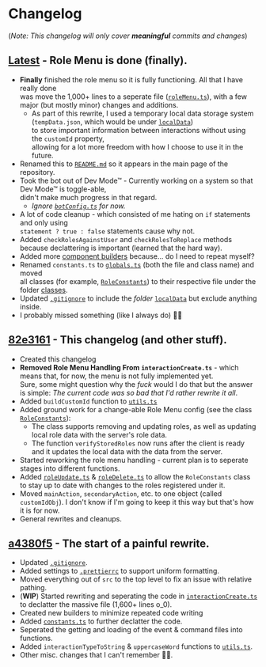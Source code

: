 # Changelog

(_Note: This changelog will only cover **meaningful** commits and changes_)

## [Latest](https://github.com/That-TransGirl/Color-Bot/commit/master) - Role Menu is done (finally).

-   **Finally** finished the role menu so it is fully functioning. All that I have really done \
    was move the 1,000+ lines to a seperate file ([`roleMenu.ts`](./handlers/roleMenu.ts)), with a few major (but mostly minor) changes and additions.
    -   As part of this rewrite, I used a temporary local data storage system (`tempData.json`, which would be under [`localData`](./localData)) \
        to store important information between interactions without using the `customId` property, \
        allowing for a lot more freedom with how I choose to use it in the future.
-   Renamed this to [`README.md`](./README.md) so it appears in the main page of the repository.
-   Took the bot out of Dev Mode™ - Currently working on a system so that Dev Mode™ is toggle-able, \
    didn't make much progress in that regard.
    -   _Ignore [`botConfig.ts`](./classes/botConfig.ts) for now._
-   A lot of code cleanup - which consisted of me hating on `if` statements and only using \
    `statement ? true : false` statements cause why not.
-   Added `checkRolesAgainstUser` and `checkRolesToReplace` methods because declattering is important (learned that the hard way).
-   Added more [component builders](./helpers/componentBuilders.ts) because... do I need to repeat myself?
-   Renamed `constants.ts` to [`globals.ts`](./helpers/globals.ts) (both the file and class name) and moved \
    all classes (for example, [`RoleConstants`](./classes/RoleConstants.ts)) to their respective file under the folder [classes](./classes).
-   Updated [`.gitignore`](./.gitignore) to include the _folder_ [`localData`](./localData) but exclude anything inside.
-   I probably missed something (like I always do) 🤷‍♀️

## [82e3161](https://github.com/That-TransGirl/Color-Bot/commit/82e3161) - This changelog (and other stuff).

-   Created this changelog
-   **Removed Role Menu Handling From `interactionCreate.ts`** - which means that, for now, the menu is not fully implemented yet. \
    Sure, some might question why the _fuck_ would I do that but the answer is simple:
    _The current code was so bad that I'd rather rewrite it all_.
-   Added `buildCustomId` function to [`utils.ts`](./helpers/utils.ts)
-   Added ground work for a change-able Role Menu config (see the class [`RoleConstants`](./helpers/constants.ts)):
    -   The class supports removing and updating roles, as well as updating local role data with the server's role data.
    -   The function `verifyStoredRoles` now runs after the client is ready and it updates the local data with the data from the server.
-   Started reworking the role menu handling - current plan is to seperate stages into different functions.
-   Added [`roleUpdate.ts`](./events/roleUpdate.ts) & [`roleDelete.ts`](./events/roleDelete.ts) to allow the `RoleConstants` class to stay up to date with changes to the roles registered under it.
-   Moved `mainAction`, `secondaryAction`, etc. to one object (called `customIdObj`). I don't know if I'm going to keep it this way but that's how it is for now.
-   General rewrites and cleanups.

## [a4380f5](https://github.com/That-TransGirl/Color-Bot/commit/a4380f5) - The start of a painful rewrite.

-   Updated [`.gitignore`](./.gitignore).
-   Added settings to [`.prettierrc`](./.prettierrc) to support uniform formatting.
-   Moved everything out of `src` to the top level to fix an issue with relative pathing.
-   (**WIP**) Started rewriting and seperating the code in [`interactionCreate.ts`](./events/interactionCreate.ts) to declatter the massive file (1,600+ lines o_0).
-   Created new builders to minimize repeated code writing
-   Added [`constants.ts`](./helpers/constants.ts) to further declatter the code.
-   Seperated the getting and loading of the event & command files into functions.
-   Added `interactionTypeToString` & `uppercaseWord` functions to [`utils.ts`](./helpers/utils.ts).
-   Other misc. changes that I can't remember 🤷‍♀️.
